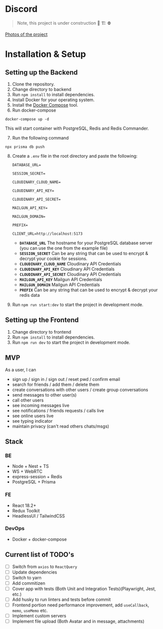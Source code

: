 # Discord

> Note, this project is under construction 🚧 🏗️ ⛔

[Photos of the project](https://imgur.com/a/MAvmtkm)

# Installation & Setup

## Setting up the Backend

1. Clone the repository.
2. Change directory to backend
3. Run `npm install` to install dependencies.
4. Install Docker for your operating system.
5. Install the [Docker Compose](https://docs.docker.com/compose/install/) tool.
6. Run docker-compose

```
docker-compose up -d
```

This will start container with PostgreSQL, Redis and Redis Commander.

7. Run the following command

```
npx prisma db push
```

8. Create a `.env` file in the root directory and paste the following:

   ```
   DATABASE_URL=

   SESSION_SECRET=

   CLOUDINARY_CLOUD_NAME=

   CLOUDINARY_API_KEY=

   CLOUDINARY_API_SECRET=

   MAILGUN_API_KEY=

   MAILGUN_DOMAIN=

   PREFIX=

   CLIENT_URL=http://localhost:5173
   ```

   - **`DATABASE_URL`** The hostname for your PostgreSQL database server (you can use the one from the example file)
   - **`SESSION_SECRET`** Can be any string that can be used to encrypt & decrypt your cookie for sessions.
   - **`CLOUDINARY_CLOUD_NAME`** Cloudinary API Credentials
   - **`CLOUDINARY_API_KEY`** Cloudinary API Credentials
   - **`CLOUDINARY_API_SECRET`** Cloudinary API Credentials
   - **`MAILGUN_API_KEY`** Mailgun API Credentials
   - **`MAILGUN_DOMAIN`** Mailgun API Credentials
   - **`PREFIX`** Can be any string that can be used to encrypt & decrypt your redis data

9. Run `npm run start:dev` to start the project in development mode.

## Setting up the Frontend

1. Change directory to frontend
2. Run `npm install` to install dependencies.
3. Run `npm run dev` to start the project in development mode.

## MVP

As a user, I can

- sign up / sign in / sign out / reset pwd / confirm email
- search for friends / add them / delete them
- create conversations with other users / create group conversations
- send messages to other user(s)
- call other users
- see incoming messages live
- see notifications / friends requests / calls live
- see online users live
- see typing indicator
- maintain privacy (can't read others chats/msgs)

## Stack

### BE

- Node + Nest + TS
- WS + WebRTC
- express-session + Redis
- PostgreSQL + Prisma

### FE

- React 18.2+
- Redux Toolkit
- HeadlessUI / TailwindCSS

### DevOps

- Docker + docker-compose

## Current list of TODO's

- [ ] Switch from `axios` to `ReactQuery`
- [ ] Update dependencies
- [ ] Switch to yarn
- [ ] Add commitizen
- [ ] Cover app with tests (Both Unit and Integration Tests)(Playwright, Jest, etc.)
- [ ] Add husky to run linters and tests before commit
- [ ] Frontend portion need performance improvement, add `useCallback`, `memo`, `useMemo` etc.
- [ ] Implement custom servers
- [ ] Implement file upload (Both Avatar and in message, attachments)
